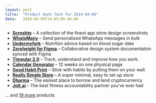 ```yaml
---
layout: post
title:  "Product Hunt Tech for 2019-04-08"
date:   2019-04-09T14:05:05-04:00
---
```


* **[Scrnshts](https://www.producthunt.com/posts/scrnshts?utm_campaign=producthunt-api&utm_medium=api&utm_source=Application%3A+Daily+Digest+RSS+%28ID%3A+3202%29)** – A collection of the finest app store design screenshots
* **[WhatsMany](https://www.producthunt.com/posts/whatsmany?utm_campaign=producthunt-api&utm_medium=api&utm_source=Application%3A+Daily+Digest+RSS+%28ID%3A+3202%29)** – Send personalised WhatsApp messages in bulk
* **[Undermyfork](https://www.producthunt.com/posts/undermyfork?utm_campaign=producthunt-api&utm_medium=api&utm_source=Application%3A+Daily+Digest+RSS+%28ID%3A+3202%29)** – Nutrition advice based on blood sugar data
* **[Zeroheight for Figma](https://www.producthunt.com/posts/zeroheight-for-figma-3?utm_campaign=producthunt-api&utm_medium=api&utm_source=Application%3A+Daily+Digest+RSS+%28ID%3A+3202%29)** – Collaborative design system documentation synced with Figma
* **[Timeular 2.0](https://www.producthunt.com/posts/timeular-2-0?utm_campaign=producthunt-api&utm_medium=api&utm_source=Application%3A+Daily+Digest+RSS+%28ID%3A+3202%29)** – Track, understand and improve how you work.
* **[Calendar Generator](https://www.producthunt.com/posts/calendar-generator?utm_campaign=producthunt-api&utm_medium=api&utm_source=Application%3A+Daily+Digest+RSS+%28ID%3A+3202%29)** – 12 weeks on one physical page
* **[Good Habit Print](https://www.producthunt.com/posts/good-habit-print?utm_campaign=producthunt-api&utm_medium=api&utm_source=Application%3A+Daily+Digest+RSS+%28ID%3A+3202%29)** – Stick with habits by putting them on your wall.
* **[Really Simple Store](https://www.producthunt.com/posts/really-simple-store?utm_campaign=producthunt-api&utm_medium=api&utm_source=Application%3A+Daily+Digest+RSS+%28ID%3A+3202%29)** – A super minimal, easy to set up store
* **[Dharma](https://www.producthunt.com/posts/dharma-3?utm_campaign=producthunt-api&utm_medium=api&utm_source=Application%3A+Daily+Digest+RSS+%28ID%3A+3202%29)** – The easiest place to borrow and lend cryptocurrency
* **[Jolt.ai](https://www.producthunt.com/posts/jolt-ai?utm_campaign=producthunt-api&utm_medium=api&utm_source=Application%3A+Daily+Digest+RSS+%28ID%3A+3202%29)** – The best fitness accountability partner you've ever had

… and [19 more](https://www.producthunt.com/tech) products